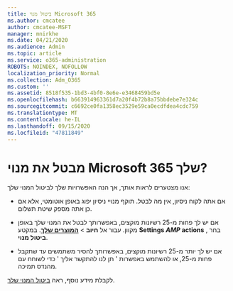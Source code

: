 ```yaml
---
title: ביטול מנוי Microsoft 365
ms.author: cmcatee
author: cmcatee-MSFT
manager: mnirkhe
ms.date: 04/21/2020
ms.audience: Admin
ms.topic: article
ms.service: o365-administration
ROBOTS: NOINDEX, NOFOLLOW
localization_priority: Normal
ms.collection: Adm_O365
ms.custom: ''
ms.assetid: 8518f535-1bd3-4bf0-8e6e-e3468459bd5e
ms.openlocfilehash: b663914963361d7a20f4b72b8a75bbdebe7e324c
ms.sourcegitcommit: c6692ce0fa1358ec3529e59ca0ecdfdea4cdc759
ms.translationtype: MT
ms.contentlocale: he-IL
ms.lasthandoff: 09/15/2020
ms.locfileid: "47811849"
---
```

# <a name="cancelling-your-microsoft-365-subscription"></a>מבטל את מנוי Microsoft 365 שלך?

אנו מצטערים לראות אותך, אך הנה האפשרויות שלך לביטול המנוי שלך:
  
- אם אתה לקוח ניסיון, אין מה לבטל. תוקף מנויי ניסיון יפוג באופן אוטומטי, אלא אם כן אתה מספק שיטת תשלום.

- אם יש לך פחות מ-25 רשיונות מוקצים, באפשרותך לבטל את המנוי שלך באופן מקוון. עבור אל **חיוב** \> **[המוצרים שלך](https://go.microsoft.com/fwlink/p/?linkid=842054)**. במקטע **Settings _AMP_ actions** , בחר **ביטול מנוי**.

- אם יש לך יותר מ-25 רשיונות מוקצים, באפשרותך להסיר משתמשים עד שתקבל פחות מ-25, או להשתמש באפשרות ' תן לנו להתקשר אליך ' כדי לשוחח עם מהנדס תמיכה.

לקבלת מידע נוסף, ראה [ביטול המנוי שלך](https://docs.microsoft.com/microsoft-365/commerce/subscriptions/cancel-your-subscription).